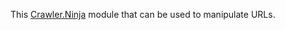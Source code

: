 
This [Crawler.Ninja](https://github.com/christophebe/crawler.ninja)  module that can be used to manipulate URLs.
